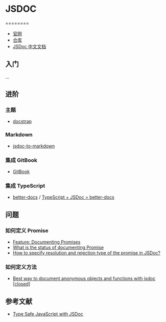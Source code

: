 # JSDOC
========

- [官网](http://usejsdoc.org/)
- [仓库](https://github.com/jsdoc3/jsdoc)
- [JSDoc 中文文档](http://www.css88.com/doc/jsdoc/index.html)

## 入门

...


## 进阶

### 主题
- [docstrap](https://github.com/docstrap/docstrap)

### Markdown

- [jsdoc-to-markdown](https://github.com/jsdoc2md/jsdoc-to-markdown)

### 集成 GitBook

- [GitBook](https://medium.com/@kevinast/integrate-gitbook-jsdoc-974be8df6fb3)

### 集成 TypeScript

- [better-docs](https://github.com/SoftwareBrothers/better-docs) / [TypeScript + JSDoc = better-docs](https://wojciechkrysiak.medium.com/typescript-jsdoc-better-docs-7c03b6ea04df)

## 问题

### 如何定义 Promise

- [Feature: Documenting Promises](https://github.com/jsdoc3/jsdoc/issues/509)
- [What is the status of documenting Promise](https://github.com/jsdoc3/jsdoc/issues/1197)
- [How to specify resolution and rejection type of the promise in JSDoc?](https://stackoverflow.com/questions/13104411/how-to-specify-resolution-and-rejection-type-of-the-promise-in-jsdoc)

### 如何定义方法

- [Best way to document anonymous objects and functions with jsdoc [closed]](https://stackoverflow.com/questions/3171454/best-way-to-document-anonymous-objects-and-functions-with-jsdoc)

## 参考文献

- [Type Safe JavaScript with JSDoc](https://medium.com/@trukrs/type-safe-javascript-with-jsdoc-7a2a63209b76)
